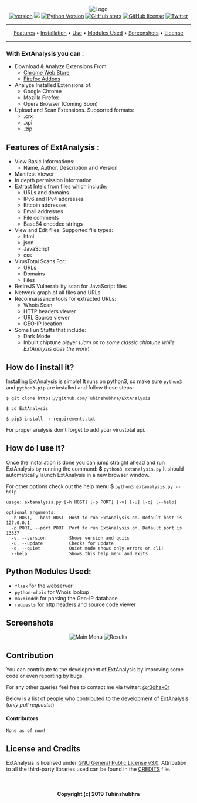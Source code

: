 


<p align='center'>
  <img src="https://i.imgur.com/iOyxLPf.png" alt="Logo"> <br>
  <a href="https://github.com/Tuhinshubhra/ExtAnalysis/releases/tag/v.1.0.1"><img src="https://img.shields.io/badge/Version-1.0.1-brightgreen.svg?style=style=flat-square" alt="version"></a>
  <img src="https://img.shields.io/badge/OS-Windows%2C%20Linux-blue.svg">
  <a href="https://github.com/Tuhinshubhra/ExtAnalysis/"><img src="https://img.shields.io/badge/python-3-orange.svg?style=style=flat-square" alt="Python Version"></a>
  <a href="https://github.com/Tuhinshubhra/ExtAnalysis/stargazers"><img src="https://img.shields.io/github/stars/Tuhinshubhra/ExtAnalysis.svg" alt="GitHub stars" /></a>
  <a href="https://github.com/Tuhinshubhra/ExtAnalysis/blob/master/LICENSE"><img src="https://img.shields.io/github/license/Tuhinshubhra/ExtAnalysis.svg" alt="GitHub license" /></a>
  <a href="https://twitter.com/r3dhax0r"><img src="https://img.shields.io/twitter/url/https/github.com/Tuhinshubhra/ExtAnalysis.svg?style=social" alt="Twitter" /></a>
</p>
<hr>
<p align='center'>
	<a href="#features-of-extanalysis-">Features</a> • <a href="#how-do-i-install-it">Installation</a> • <a href="#how-do-i-use-it">Use</a> • <a href="#python-modules-used">Modules Used</a> • <a href="#screenshots">Screenshots</a> • <a href="#license-and-credits">License</a>
</p>
<hr>


### With ExtAnalysis you can :

 - Download & Analyze Extensions From:
	 - [Chrome Web Store](https://chrome.google.com)
	 - [Firefox Addons](https://addons.mozilla.org)	 
- Analyze Installed Extensions of:
	- Google Chrome
	- Mozilla Firefox
	- Opera Browser (Coming Soon)	
- Upload and Scan Extensions. Supported formats:
	- .crx
	- .xpi
	- .zip
	
## Features of ExtAnalysis :

- View Basic Informations:
	- Name, Author, Description and Version
- Manifest Viewer
- In depth permission information
- Extract Intels from files which include:
	- URLs and domains
	- IPv6 and IPv4 addresses
	- Bitcoin addresses
	- Email addresses
	- File comments
	- Base64 encoded strings
- View and Edit files. Supported file types:
	- html
	- json
	- JavaScript
	- css
- VirusTotal Scans For:
	- URLs
	- Domains
	- Files 
- RetireJS Vulnerability scan for JavaScript files
- Network graph of all files and URLs
- Reconnaissance tools for extracted URLs:
	- Whois Scan
	- HTTP headers viewer
	- URL Source viewer
	- GEO-IP location
- Some Fun Stuffs that include:
	- Dark Mode 
	- Inbuilt chiptune player (*Jam on to some classic chiptune while ExtAnalysis does the work*)

## How do I install it?
Installing ExtAnalysis is simple! It runs on python3, so make sure `python3` and `python3-pip` are installed and follow these steps:

```
$ git clone https://github.com/Tuhinshubhra/ExtAnalysis
 ```
 ```
$ cd ExtAnalysis
 ```
 ```
$ pip3 install -r requirements.txt
 ```

For proper analysis don't forget to add your virustotal api.

## How do I use it?
Once the installation is done you can jump straight ahead and run ExtAnalysis by running the command:
 **$** `python3 extanalysis.py`
It should automatically launch ExtAnalysis in a new browser window.

For other options check out the help menu **$** `python3 extanalysis.py --help`

```
usage: extanalysis.py [-h HOST] [-p PORT] [-v] [-u] [-q] [--help]

optional arguments:
  -h HOST, --host HOST  Host to run ExtAnalysis on. Default host is 127.0.0.1
  -p PORT, --port PORT  Port to run ExtAnalysis on. Default port is 13337
  -v, --version         Shows version and quits
  -u, --update          Checks for update
  -q, --quiet           Quiet mode shows only errors on cli!
  --help                Shows this help menu and exits
```


## Python Modules Used:

 - `flask` for the webserver
 - `python-whois` for Whois lookup
 - `maxminddb` for parsing the Geo-IP database
 - `requests` for http headers and source code viewer

## Screenshots
<p align="center">
  <img alt="Main Menu" src="https://i.imgur.com/FcGarWG.png" />
   <!-- img alt="Results" src="https://i.imgur.com/7Dlkz3O.png" /> -->
  <img alt="Results" src="https://i.imgur.com/vIOSDLe.png" />
 </p>

## Contribution
You can contribute to the development of ExtAnalysis by improving some code or even reporting by bugs. 

For any other queries feel free to contact me via twitter: [@r3dhax0r](https://twitter.com/r3dhax0r)

Below is a list of people who contributed to the development of ExtAnalysis (*only pull requests!*)
#### Contributors

 `None as of now!`

##  License and Credits
ExtAnalysis is licensed under [GNU General Public License v3.0](https://github.com/Tuhinshubhra/ExtAnalysis/blob/master/LICENSE). 
Attribution to all the third-party libraries used can be found in the [CREDITS](https://github.com/Tuhinshubhra/ExtAnalysis/blob/master/CREDITS) file.


<br>
<h4 align="center">Copyright (c) 2019 Tuhinshubhra</h4>
